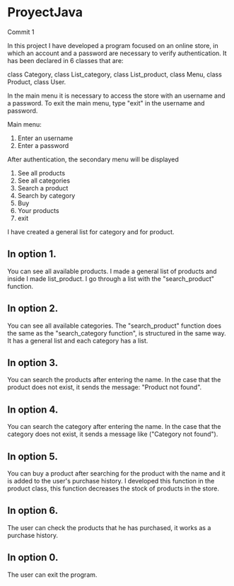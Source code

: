 # ProyectJava
Commit 1


In this project I have developed a program focused on an online store, in which an account and a password are necessary to verify authentication.
It has been declared in 6 classes that are:

class Category, 
class List_category, 
class List_product, 
class Menu, 
class Product, 
class User.


In the main menu it is necessary to access the store with an username and a password.
To exit the main menu, type "exit" in the username and password.

Main menu:

1. Enter an username
2. Enter a password


After authentication, the secondary menu will be displayed

1. See all products
2. See all categories
3. Search a product
4. Search by category
5. Buy
6. Your products
0. exit

I have created a general list for category and for product.


## In option 1. 
You can see all available products. 
I made a general list of products and inside I made list_product. 
I go through a list with  the "search_product" function.

## In option 2. 
You can see all available categories.
The "search_product" function does the same as the "search_category function", is structured in the same way.
It has a general list and each category has a list.

## In option 3. 
You can search the products after entering the name. 
In the case that the product does not exist, it sends the message: "Product not found".

## In option 4. 
You can search the category after entering the name.
In the case that the category does not exist, it sends a message like ("Category not found").

## In option 5. 
You can buy a product after searching for the product with the name and it is added to the user's purchase history. I developed this function in the product class, this function decreases the stock of products in the store.

## In option 6. 
The user can check the products that he has purchased, it works as a purchase history.

## In option 0.
The user can exit the program.

